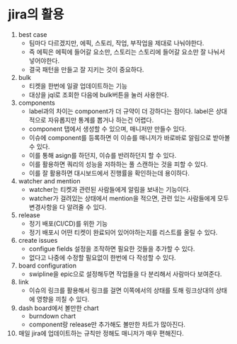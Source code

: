 # jira의 활용

1. best case
   - 팀마다 다르겠지만, 에픽, 스토리, 작업, 부작업을 제대로 나눠야한다.
   - 즉 에픽은 에픽에 들어갈 요소만, 스토리는 스토리에 들어갈 요소만 잘 나눠서 넣어야한다.
   - 결국 패턴을 만들고 잘 지키는 것이 중요하다.
2. bulk
   - 티켓을 한번에 일괄 업데이트하는 기능
   - 대상을 jql로 조회한 다음에 bulk버튼을 눌러 사용한다.
3. components
   - label과의 차이는 component가 더 규약이 더 강하다는 점이다. label은 상대적으로 자유롭지만 통계를 뽑거나 하는건 어렵다.
   - component 탭에서 생성할 수 있으며, 매니저만 만들수 있다.
   - 이슈에 component를 등록하면 이 이슈를 매니저가 바로바로 알림으로 받아볼 수 있다.
   - 이를 통해 asign를 하던지, 이슈를 반려하던지 할 수 있다.
   - 이를 활용하면 쿼리의 성능을 저하하는 풀 스캔하는 것을 피할 수 있다.
   - 이를 잘 활용하면 대시보드에서 진행률을 확인하는데 용이하다.
4. watcher and mention
   - watcher는 티켓과 관련된 사람들에게 알림을 보내는 기능이다.
   - watcher가 걸려있는 상태에서 mention을 적으면, 관련 있는 사람들에게 모두 변경사항을 다 알려줄 수 있다.
5. release
   - 정기 배포(CI/CD)를 위한 기능
   - 정기 배포시 어떤 티켓이 완료되어 있어야하는지를 리스트를 올릴 수 있다.
6. create issues
   - configue fields 설정을 조작하면 필요한 것들을 추가할 수 있다.
   - 없다고 나중에 수정할 필요없이 한번에 다 작성할 수 있다.
7. board configuration
   - swipline을 epic으로 설정해두면 작업들을 다 분리해서 사람마다 보여준다.
8. link
   - 이슈의 링크를 활용해서 링크를 걸면 이쪽에서의 상태를 토해 링크상대의 상태에 영향을 끼칠 수 있다.
9. dash board에서 볼만한 chart
   - burndown chart
   - component랑 release만 추가해도 볼만한 차트가 많아진다.
10. 매일 jira에 업데이트하는 규칙만 정해도 매니저가 매우 편해진다.

